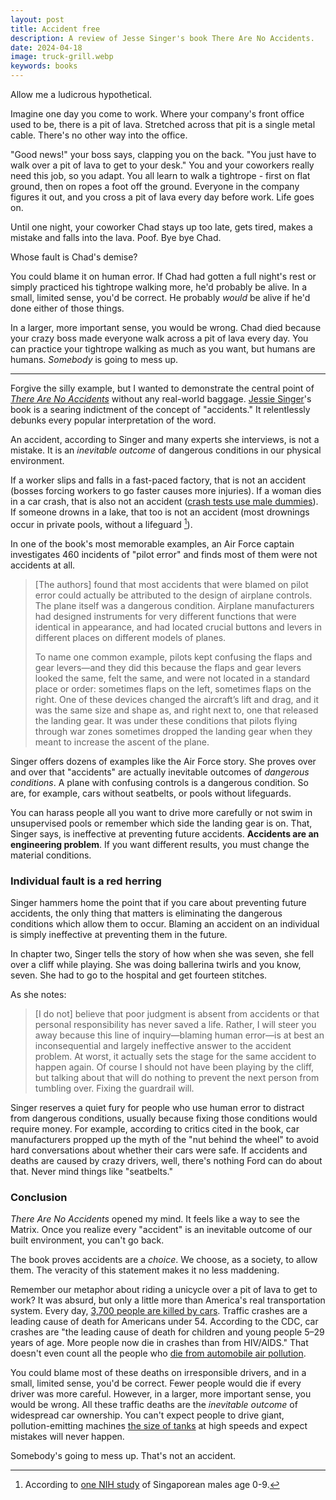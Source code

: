 ```yaml
---
layout: post
title: Accident free
description: A review of Jesse Singer's book There Are No Accidents.
date: 2024-04-18
image: truck-grill.webp
keywords: books
---
```


Allow me a ludicrous hypothetical.

Imagine one day you come to work. Where your company's front office used to be, there is a pit of lava. Stretched across that pit is a single metal cable. There's no other way into the office.

"Good news!" your boss says, clapping you on the back. "You just have to walk over a pit of lava to get to your desk." You and your coworkers really need this job, so you adapt. You all learn to walk a tightrope - first on flat ground, then on ropes a foot off the ground. Everyone in the company figures it out, and you cross a pit of lava every day before work. Life goes on.

Until one night, your coworker Chad stays up too late, gets tired, makes a mistake and falls into the lava. Poof. Bye bye Chad.

Whose fault is Chad's demise?

You could blame it on human error. If Chad had gotten a full night's rest or simply practiced his tightrope walking more, he'd probably be alive. In a small, limited sense, you'd be correct. He probably _would_ be alive if he'd done either of those things.

In a larger, more important sense, you would be wrong. Chad died because your crazy boss made everyone walk across a pit of lava every day. You can practice your tightrope walking as much as you want, but humans are humans. _Somebody_ is going to mess up.

---

Forgive the silly example, but I wanted to demonstrate the central point of [_There Are No Accidents_](https://www.simonandschuster.com/books/There-Are-No-Accidents/Jessie-Singer/9781982129682) without any real-world baggage. [Jessie Singer](http://jessiesinger.com/about.html)'s book is a searing indictment of the concept of "accidents." It relentlessly debunks every popular interpretation of the word.

An accident, according to Singer and many experts she interviews, is not a mistake. It is an _inevitable outcome_ of dangerous conditions in our physical environment.

If a worker slips and falls in a fast-paced factory, that is not an accident (bosses forcing workers to go faster causes more injuries). If a woman dies in a car crash, that is also not an accident ([crash tests use male dummies](https://www.theguardian.com/lifeandstyle/2019/feb/23/truth-world-built-for-men-car-crashes)). If someone drowns in a lake, that too is not an accident (most drownings occur in private pools, without a lifeguard [^1]).

[^1]: According to [one NIH study](https://www.ncbi.nlm.nih.gov/pmc/articles/PMC5778258/) of Singaporean males age 0-9.

In one of the book's most memorable examples, an Air Force captain investigates 460 incidents of "pilot error" and finds most of them were not accidents at all.

> [The authors] found that most accidents that were blamed on pilot error could actually be attributed to the design of airplane controls. The plane itself was a dangerous condition. Airplane manufacturers had designed instruments for very different functions that were identical in appearance, and had located crucial buttons and levers in different places on different models of planes.
>
> To name one common example, pilots kept confusing the flaps and gear levers—and they did this because the flaps and gear levers looked the same, felt the same, and were not located in a standard place or order: sometimes flaps on the left, sometimes flaps on the right. One of these devices changed the aircraft’s lift and drag, and it was the same size and shape as, and right next to, one that released the landing gear. It was under these conditions that pilots flying through war zones sometimes dropped the landing gear when they meant to increase the ascent of the plane.

Singer offers dozens of examples like the Air Force story. She proves over and over that "accidents" are actually inevitable outcomes of _dangerous conditions_. A plane with confusing controls is a dangerous condition. So are, for example, cars without seatbelts, or pools without lifeguards.

You can harass people all you want to drive more carefully or not swim in unsupervised pools or remember which side the landing gear is on. That, Singer says, is ineffective at preventing future accidents. **Accidents are an engineering problem**. If you want different results, you must change the material conditions.

### Individual fault is a red herring

Singer hammers home the point that if you care about preventing future accidents, the only thing that matters is eliminating the dangerous conditions which allow them to occur. Blaming an accident on an individual is simply ineffective at preventing them in the future.

In chapter two, Singer tells the story of how when she was seven, she fell over a cliff while playing. She was doing ballerina twirls and you know, seven. She had to go to the hospital and get fourteen stitches.

As she notes:

> [I do not] believe that poor judgment is absent from accidents or that personal responsibility has never saved a life. Rather, I will steer you away because this line of inquiry—blaming human error—is at best an inconsequential and largely ineffective answer to the accident problem. At worst, it actually sets the stage for the same accident to happen again. Of course I should not have been playing by the cliff, but talking about that will do nothing to prevent the next person from tumbling over. Fixing the guardrail will.

Singer reserves a quiet fury for people who use human error to distract from dangerous conditions, usually because fixing those conditions would require money. For example, according to critics cited in the book, car manufacturers propped up the myth of the "nut behind the wheel" to avoid hard conversations about whether their cars were safe. If accidents and deaths are caused by crazy drivers, well, there's nothing Ford can do about that. Never mind things like "seatbelts."

### Conclusion

_There Are No Accidents_ opened my mind. It feels like a way to see the Matrix. Once you realize every "accident" is an inevitable outcome of our built environment, you can't go back.

The book proves accidents are a _choice_. We choose, as a society, to allow them. The veracity of this statement makes it no less maddening.

Remember our metaphor about riding a unicycle over a pit of lava to get to work? It was absurd, but only a little more than America's real transportation system. Every day, [3,700 people are killed by cars](https://www.cdc.gov/injury/features/global-road-safety/index.html). Traffic crashes are a leading cause of death for Americans under 54. According to the CDC, car crashes are "the leading cause of death for children and young people 5–29 years of age. More people now die in crashes than from HIV/AIDS." That doesn't even count all the people who [die from automobile air pollution](https://www.hsph.harvard.edu/news/press-releases/decreased-vehicle-emissions-linked-with-significant-drop-in-deaths-attributable-to-air-pollution/).

You could blame most of these deaths on irresponsible drivers, and in a small, limited sense, you'd be correct. Fewer people would die if every driver was more careful. However, in a larger, more important sense, you would be wrong. All these traffic deaths are the _inevitable outcome_ of widespread car ownership. You can't expect people to drive giant, pollution-emitting machines [the size of tanks](https://www.vice.com/en/article/pkbxzg/american-cars-are-now-almost-as-big-as-the-tanks-that-won-wwii) at high speeds and expect mistakes will never happen.

Somebody's going to mess up. That's not an accident.
